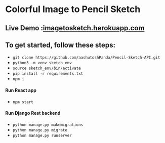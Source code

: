 
# Colorful Image to Pencil Sketch

## Live Demo :[imagetosketch.herokuapp.com](https://imagetosketch.herokuapp.com/ "imagetosketch.herokuapp.com")





## To get started, follow these steps:

- `git clone https://github.com/aashutoshPanda/Pencil-Sketch-API.git`
- `python3 -m venv sketch_env`
- `source sketch_env/bin/activate`
- `pip install -r requirements.txt`
- `npm i`

#### Run React  app

- `npm start`

#### Run Django Rest backend

- `python manage.py makemigrations`
- `python manage.py migrate`
- `python manage.py runserver`
